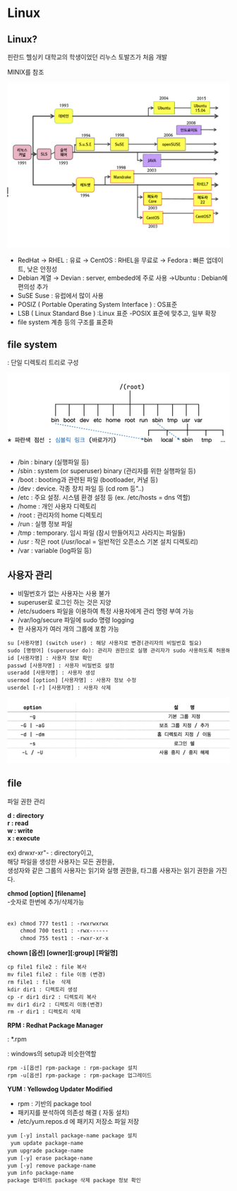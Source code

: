 # Linux
## Linux?

핀란드 헬싱키 대학교의 학생이었던 리누스 토발즈가 처음 개발

MINIX를 참조

![linux1](../images/linux1.png)   

- RedHat
→ RHEL : 유료
→ CentOS : RHEL을 무료로
→ Fedora : 빠른 업데이트, 낮은 안정성
- Debian 계열
→ Devian : server, embeded에 주로 사용
→Ubuntu : Debian에 편의성 추가
- SuSE 
Suse : 유럽에서 많이 사용
- POSIZ ( Portable Operating System Interface ) : OS표준
- LSB ( Linux Standard Bse ) :Linux 표준
-POSIX 표준에 맞추고, 일부 확장
- file system 계층 등의 구조를 표준화

## file system

: 단일 디렉토리 트리로 구성

![linux2](../images/linux2.png)   

- /bin : binary (실행파일 등)
- /sbin : system (or superuser) binary (관리자를 위한 실행파일 등)
- /boot : booting과 관련된 파일 (bootloader, 커널 등)
- /dev : device. 각종 장치 파일 등 (cd rom 등"..)
- /etc : 주요 설정. 시스템 환경 설정 등 (ex. /etc/hosts = dns 역할)
- /home : 개인 사용자 디렉토리
- /root : 관리자의 home 디렉토리
- /run : 실행 정보 파일
- /tmp : temporary. 임시 파일 (잠시 만들어지고 사라지는 파일들)
- /usr : 작은 root (/usr/local = 일반적인 오픈소스 기본 설치 디렉토리)
- /var : variable (log파일 등)

## 사용자 관리

- 비밀번호가 없는 사용자는 사용 불가
- superuser로 로그인 하는 것은 지양
- /etc/sudoers 파일을 이용하여 특정 사용자에게 관리 명령 부여 가능
- /var/log/secure 파일에 sudo 명령  logging
- 한 사용자가 여러 개의 그룹에 포함 가능

```html
su [사용자명] (switch user) : 해당 사용자로 변경(관리자의 비밀번호 필요)   
sudo [명령어] (superuser do): 관리자 권한으로 실행 관리자가 sudo 사용하도록 허용해야 함   
id [사용자명] : 사용자 정보 확인   
passwd [사용자명] : 사용자 비밀번호 설정    
useradd [사용자명] : 사용자 생성    
usermod [option] [사용자명] : 사용자 정보 수정   
userdel [-r] [사용자명] : 사용자 삭제   
```

![linux3](../images/linux3.png)   



## file

파일 권한 관리

**d : directory   
r : read    
w : write     
x : execute**


ex) drwxr-xr"- : directory이고,   
해당 파일을 생성한 사용자는 모든 권한을,    
생성자와 같은 그룹의 사용자는 읽기와 실행 권한을, 타그룹 사용자는 읽기 권한을 가진다.   

**chmod [option] [filename]**   
-숫자로 한번에 추가/삭제가능   

```html

ex) chmod 777 test1 : -rwxrwxrwx
    chmod 700 test1 : -rwx------
    chmod 755 test1 : -rwxr-xr-x
```

**chown [옵션] [owner][:group] [파일명]**

```html
cp file1 file2 : file 복사
mv file1 file2 : file 이동 (변경)
rm file1 : file  삭제
kdir dir1 : 디렉토리 생성
cp -r dir1 dir2 : 디렉토리 복사
mv dir1 dir2 : 디렉토리 이동(변경)
rm -r dir1 : 디렉토리 삭제
```


**RPM : Redhat Package Manager**

: *.rpm

: windows의 setup과 비슷한역할

```html
rpm -i[옵션] rpm-package : rpm-package 설치
rpm -u[옵션] rpm-package : rpm-package 업그레이드
```

**YUM : Yellowdog Updater Modified**

- rpm : 기반의 package tool
- 패키지를 분석하여 의존성 해결 ( 자동 설치)
- /etc/yum.repos.d 에 패키지 저장소 파일 저장

```html
yum [-y] install package-name package 설치
 yum update package-name
yum upgrade package-name
yum [-y] erase package-name
yum [-y] remove package-name
yum info package-name
package 업데이트 package 삭제 package 정보 확인
```